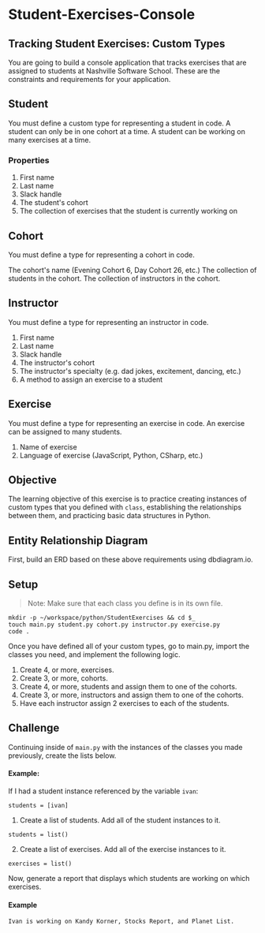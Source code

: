 # Student-Exercises-Console

## Tracking Student Exercises: Custom Types
You are going to build a console application that tracks exercises that are assigned to students at Nashville Software School. These are the constraints and requirements for your application.

## Student
You must define a custom type for representing a student in code. A student can only be in one cohort at a time. A student can be working on many exercises at a time.

### Properties
1. First name
2. Last name
3. Slack handle
4. The student's cohort
5. The collection of exercises that the student is currently working on

## Cohort
You must define a type for representing a cohort in code.

The cohort's name (Evening Cohort 6, Day Cohort 26, etc.)
The collection of students in the cohort.
The collection of instructors in the cohort.


## Instructor
You must define a type for representing an instructor in code.

1. First name
2. Last name
3. Slack handle
4. The instructor's cohort
5. The instructor's specialty (e.g. dad jokes, excitement, dancing, etc.)
6. A method to assign an exercise to a student

## Exercise
You must define a type for representing an exercise in code. An exercise can be assigned to many students.

1. Name of exercise
2. Language of exercise (JavaScript, Python, CSharp, etc.)

## Objective
The learning objective of this exercise is to practice creating instances of custom types that you defined with `class`, establishing the relationships between them, and practicing basic data structures in Python.

## Entity Relationship Diagram
First, build an ERD based on these above requirements using dbdiagram.io.

## Setup
> Note: Make sure that each class you define is in its own file.

```
mkdir -p ~/workspace/python/StudentExercises && cd $_
touch main.py student.py cohort.py instructor.py exercise.py
code .
```

Once you have defined all of your custom types, go to main.py, import the classes you need, and implement the following logic.
1. Create 4, or more, exercises.
2. Create 3, or more, cohorts.
3. Create 4, or more, students and assign them to one of the cohorts.
4. Create 3, or more, instructors and assign them to one of the cohorts.
5. Have each instructor assign 2 exercises to each of the students.

## Challenge
Continuing inside of `main.py` with the instances of the classes you made previously, create the lists below.

#### Example:
If I had a student instance referenced by the variable `ivan`:
```
students = [ivan]
```
1. Create a list of students. Add all of the student instances to it.
```
students = list()
```
2. Create a list of exercises. Add all of the exercise instances to it.
```
exercises = list()
```
Now, generate a report that displays which students are working on which exercises.

#### Example
```
Ivan is working on Kandy Korner, Stocks Report, and Planet List.